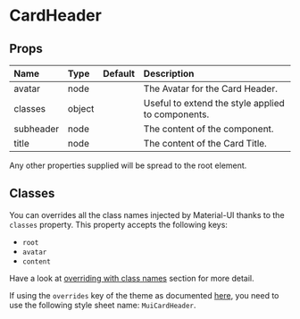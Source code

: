 # CardHeader



## Props
| Name | Type | Default | Description |
|:-----|:-----|:--------|:------------|
| avatar | node |  | The Avatar  for the Card Header. |
| classes | object |  | Useful to extend the style applied to components. |
| subheader | node |  | The content of the component. |
| title | node |  | The content of the Card Title. |

Any other properties supplied will be spread to the root element.

## Classes

You can overrides all the class names injected by Material-UI thanks to the `classes` property.
This property accepts the following keys:
- `root`
- `avatar`
- `content`

Have a look at [overriding with class names](/customization/overrides#overriding-with-class-names)
section for more detail.

If using the `overrides` key of the theme as documented
[here](/customization/themes#customizing-all-instances-of-a-component-type),
you need to use the following style sheet name: `MuiCardHeader`.
